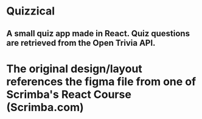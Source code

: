 # Quizzical

## A small quiz app made in React. Quiz questions are retrieved from the Open Trivia API.

# The original design/layout references the figma file from one of Scrimba's React Course (Scrimba.com)
